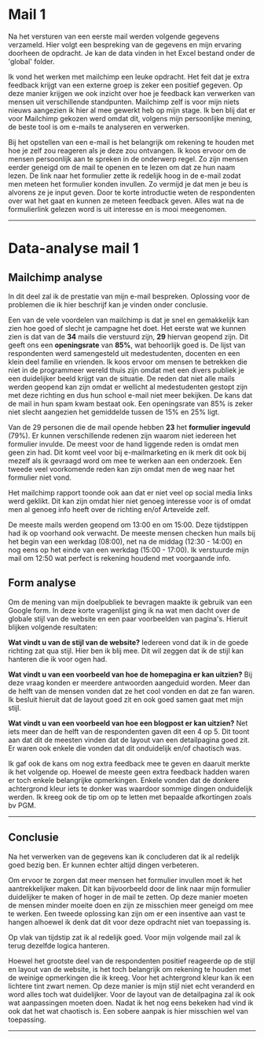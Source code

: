 # Mail 1
Na het versturen van een eerste mail werden volgende gegevens verzameld. Hier volgt een bespreking van de gegevens en mijn ervaring doorheen de opdracht. Je kan de data vinden in het Excel bestand onder de 'global' folder.

Ik vond het werken met mailchimp een leuke opdracht. Het feit dat je extra feedback krijgt van een externe groep is zeker een positief gegeven. Op deze manier krijgen we ook inzicht over hoe je feedback kan verwerken van mensen uit verschillende standpunten. Mailchimp zelf is voor mijn niets nieuws aangezien ik hier al mee gewerkt heb op mijn stage. Ik ben blij dat er voor Mailchimp gekozen werd omdat dit, volgens mijn persoonlijke mening, de beste tool is om e-mails te analyseren en verwerken.

Bij het opstellen van een e-mail is het belangrijk om rekening te houden met hoe je zelf zou reageren als je deze zou ontvangen. Ik koos ervoor om de mensen persoonlijk aan te spreken in de onderwerp regel. Zo zijn mensen eerder geneigd om de mail te openen en te lezen om dat ze hun naam lezen. De link naar het formulier zette ik redelijk hoog in de e-mail zodat men meteen het formulier konden invullen. Zo vermijd je dat men je beu is alvorens ze je input geven. Door te korte introductie weten de respondenten over wat het gaat en kunnen ze meteen feedback geven. Alles wat na de formulierlink gelezen word is uit interesse en is mooi meegenomen.

---

# Data-analyse mail 1

## Mailchimp analyse
In dit deel zal ik de prestatie van mijn e-mail bespreken. Oplossing voor de problemen die ik hier beschrijf kan je vinden onder conclusie.

Een van de vele voordelen van mailchimp is dat je snel en gemakkelijk kan zien hoe goed of slecht je campagne het doet. Het eerste wat we kunnen zien is dat van de **34** mails die verstuurd zijn, **29** hiervan geopend zijn. Dit geeft ons een **openingsrate** van **85%**, wat behoorlijk goed is. De lijst van respondenten werd samengesteld uit medestudenten, docenten en een klein deel familie en vrienden. Ik koos ervoor om mensen te betrekken die niet in de programmeer wereld thuis zijn omdat met een divers publiek je een duidelijker beeld krijgt van de situatie. De reden dat niet alle mails werden geopend kan zijn omdat er wellicht al medestudenten gestopt zijn met deze richting en dus hun school e-mail niet meer bekijken. De kans dat de mail in hun spam kwam bestaat ook. Een openingsrate van 85% is zeker niet slecht aangezien het gemiddelde tussen de 15% en 25% ligt.

Van de 29 personen die de mail opende hebben **23** het **formulier ingevuld** (79%). Er kunnen verschillende redenen zijn waarom niet iedereen het formulier invulde. De meest voor de hand liggende reden is omdat men geen zin had. Dit komt veel voor bij e-mailmarketing en ik merk dit ook bij mezelf als ik gevraagd word om mee te werken aan een onderzoek. Een tweede veel voorkomende reden kan zijn omdat men de weg naar het formulier niet vond.

Het mailchimp rapport toonde ook aan dat er niet veel op social media links werd geklikt. Dit kan zijn omdat hier niet genoeg interesse voor is of omdat men al genoeg info heeft over de richting en/of Artevelde zelf.

De meeste mails werden geopend om 13:00 en om 15:00. Deze tijdstippen had ik op voorhand ook verwacht. De meeste mensen checken hun mails bij het begin van een werkdag (08:00), net na de middag (12:30 - 14:00) en nog eens op het einde van een werkdag (15:00 - 17:00). Ik verstuurde mijn mail om 12:50 wat perfect is rekening houdend met voorgaande info.

## Form analyse
Om de mening van mijn doelpubliek te bevragen maakte ik gebruik van een Google form. In deze korte vragenlijst ging ik na wat men dacht over de globale stijl van de website en een paar voorbeelden van pagina's. Hieruit blijken volgende resultaten:

**Wat vindt u van de stijl van de website?**
Iedereen vond dat ik in de goede richting zat qua stijl. Hier ben ik blij mee. Dit wil zeggen dat ik de stijl kan hanteren die ik voor ogen had.

**Wat vindt u van een voorbeeld van hoe de homepagina er kan uitzien?**
Bij deze vraag konden er meerdere antwoorden aangeduid worden. Meer dan de helft van de mensen vonden dat ze het cool vonden en dat ze fan waren. Ik besluit hieruit dat de layout goed zit en ook goed samen gaat met mijn stijl.

**Wat vindt u van een voorbeeld van hoe een blogpost er kan uitzien?**
Net iets meer dan de helft van de respondenten gaven dit een 4 op 5. Dit toont aan dat dit de meesten vinden dat de layout van een detailpagina goed zit. Er waren ook enkele die vonden dat dit onduidelijk en/of chaotisch was.

Ik gaf ook de kans om nog extra feedback mee te geven en daaruit merkte ik het volgende op. Hoewel de meeste geen extra feedback hadden waren er toch enkele belangrijke opmerkingen. Enkele vonden dat de donkere achtergrond kleur iets te donker was waardoor sommige dingen onduidelijk werden. Ik kreeg ook de tip om op te letten met bepaalde afkortingen zoals bv PGM.

---

## Conclusie
Na het verwerken van de gegevens kan ik concluderen dat ik al redelijk goed bezig ben. Er kunnen echter altijd dingen verbeteren.

Om ervoor te zorgen dat meer mensen het formulier invullen moet ik het aantrekkelijker maken. Dit kan bijvoorbeeld door de link naar mijn formulier duidelijker te maken of hoger in de mail te zetten. Op deze manier moeten de mensen minder moeite doen en zijn ze misschien meer geneigd om mee te werken. Een tweede oplossing kan zijn om er een insentive aan vast te hangen alhoewel ik denk dat dit voor deze opdracht niet van toepassing is.

Op vlak van tijdstip zat ik al redelijk goed. Voor mijn volgende mail zal ik terug dezelfde logica hanteren.

Hoewel het grootste deel van de respondenten positief reageerde op de stijl en layout van de website, is het toch belangrijk om rekening te houden met de weinige opmerkingen die ik kreeg. Voor het achtergrond kleur kan ik een lichtere tint zwart nemen. Op deze manier is mijn stijl niet echt veranderd en word alles toch wat duidelijker. Voor de layout van de detailpagina zal ik ook wat aanpassingen moeten doen. Nadat ik het nog eens bekeken had vind ik ook dat het wat chaotisch is. Een sobere aanpak is hier misschien wel van toepassing.

---